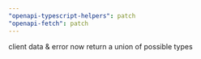 ```yaml
---
"openapi-typescript-helpers": patch
"openapi-fetch": patch
---
```


client data & error now return a union of possible types
